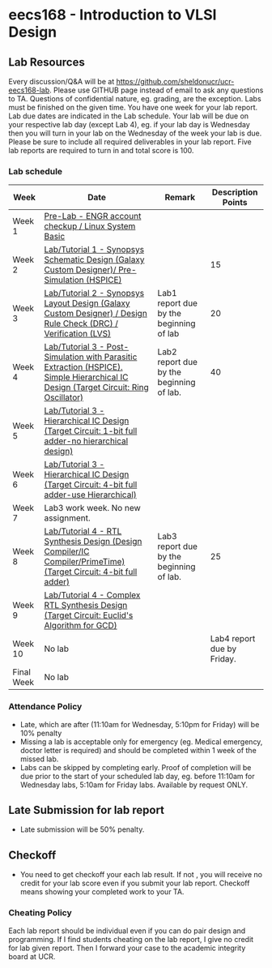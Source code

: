 # eecs168 - Introduction to VLSI Design

## Lab Resources

Every discussion/Q&A will be at https://github.com/sheldonucr/ucr-eecs168-lab. Please use GITHUB page instead of email to ask any questions to TA. Questions of confidential nature, eg. grading, are the exception. Labs must be finished on the given time. You have one week for your lab report. Lab due dates are indicated in the Lab schedule. Your lab will be due on your respective lab day (except Lab 4), eg. if your lab day is Wednesday then you will turn in your lab on the Wednesday of the week your lab is due. Please be sure to include all required deliverables in your lab report. Five lab reports are required to turn in and total score is 100.

### Lab schedule

| Week | Date | Remark | Description	Points |
| ---- | ---- | -------| ------------------ |
| Week 1	|	[Pre-Lab - ENGR account checkup / Linux System Basic](lab0)	| | |
| Week 2	| [Lab/Tutorial 1 - Synopsys Schematic Design (Galaxy Custom Designer)/ Pre-Simulation (HSPICE)](lab1)	| |15|
| Week 3	| [Lab/Tutorial 2 - Synopsys Layout Design (Galaxy Custom Designer) / Design Rule Check (DRC) / Verification (LVS)](lab2)  | Lab1 report due by the beginning of lab | 20 |
|Week 4		| [Lab/Tutorial 3 - Post-Simulation with Parasitic Extraction (HSPICE). Simple Hierarchical IC Design (Target Circuit: Ring Oscillator)](lab3) | Lab2 report due by the beginning of lab.	| 40 |
|Week 5		| [Lab/Tutorial 3 - Hierarchical IC Design (Target Circuit: 1-bit full adder-no hierarchical design)](lab3)	| | |
|Week 6	  | [Lab/Tutorial 3 - Hierarchical IC Design (Target Circuit: 4-bit full adder-use Hierarchical)](lab3) | 	|  |
|Week 7   | Lab3 work week. No new assignment. |	 | |
|Week 8		| [Lab/Tutorial 4 - RTL Synthesis Design (Design Compiler/IC Compiler/PrimeTime) (Target Circuit: 4-bit full adder)](lab4)|Lab3 report due by the beginning of lab.| 25 |
|Week 9		| [Lab/Tutorial 4 - Complex RTL Synthesis Design  (Target Circuit: Euclid's Algorithm for GCD)](lab4)| 	|  |
|Week 10	| No lab   |  | Lab4 report due by Friday.  |
|Final Week | No lab |  |  | |

### Attendance Policy

- Late, which are after (11:10am for Wednesday, 5:10pm for Friday) will be 10% penalty
- Missing a lab is acceptable only for emergency (eg. Medical emergency, doctor letter is required) and should be completed within 1 week of the missed lab.
- Labs can be skipped by completing early. Proof of completion will be due prior to the start of your scheduled lab day, eg. before 11:10am for Wednesday labs, 5:10am for Friday labs. Available by request ONLY. 

## Late Submission for lab report

- Late submission will be 50% penalty.

## Checkoff

- You need to get checkoff your each lab result. If not , you will receive no credit for your lab score even if you submit your lab report. Checkoff means showing your completed work to your TA.

### Cheating Policy

Each lab report should be individual even if you can do pair design and programming. If I find students cheating on the lab report, I give no credit for lab given report. Then I forward your case to the academic integrity board at UCR.
